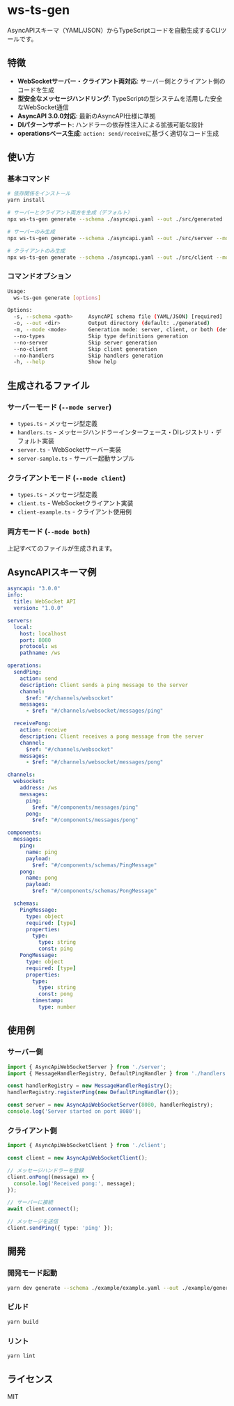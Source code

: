 # ws-ts-gen

AsyncAPIスキーマ（YAML/JSON）からTypeScriptコードを自動生成するCLIツールです。

## 特徴

- **WebSocketサーバー・クライアント両対応**: サーバー側とクライアント側のコードを生成
- **型安全なメッセージハンドリング**: TypeScriptの型システムを活用した安全なWebSocket通信
- **AsyncAPI 3.0.0対応**: 最新のAsyncAPI仕様に準拠
- **DIパターンサポート**: ハンドラーの依存性注入による拡張可能な設計
- **operationsベース生成**: `action: send/receive`に基づく適切なコード生成

## 使い方

### 基本コマンド

```bash
# 依存関係をインストール
yarn install

# サーバーとクライアント両方を生成（デフォルト）
npx ws-ts-gen generate --schema ./asyncapi.yaml --out ./src/generated

# サーバーのみ生成
npx ws-ts-gen generate --schema ./asyncapi.yaml --out ./src/server --mode server

# クライアントのみ生成
npx ws-ts-gen generate --schema ./asyncapi.yaml --out ./src/client --mode client
```

### コマンドオプション

```bash
Usage:
  ws-ts-gen generate [options]

Options:
  -s, --schema <path>     AsyncAPI schema file (YAML/JSON) [required]
  -o, --out <dir>         Output directory (default: ./generated)
  -m, --mode <mode>       Generation mode: server, client, or both (default: both)
  --no-types              Skip type definitions generation
  --no-server             Skip server generation
  --no-client             Skip client generation
  --no-handlers           Skip handlers generation
  -h, --help              Show help
```

## 生成されるファイル

### サーバーモード (`--mode server`)

- `types.ts` - メッセージ型定義
- `handlers.ts` - メッセージハンドラーインターフェース・DIレジストリ・デフォルト実装
- `server.ts` - WebSocketサーバー実装
- `server-sample.ts` - サーバー起動サンプル

### クライアントモード (`--mode client`)

- `types.ts` - メッセージ型定義  
- `client.ts` - WebSocketクライアント実装
- `client-example.ts` - クライアント使用例

### 両方モード (`--mode both`)

上記すべてのファイルが生成されます。

## AsyncAPIスキーマ例

```yaml
asyncapi: "3.0.0"
info:
  title: WebSocket API
  version: "1.0.0"

servers:
  local:
    host: localhost
    port: 8080
    protocol: ws
    pathname: /ws

operations:
  sendPing:
    action: send
    description: Client sends a ping message to the server
    channel:
      $ref: "#/channels/websocket"
    messages:
      - $ref: "#/channels/websocket/messages/ping"

  receivePong:
    action: receive
    description: Client receives a pong message from the server
    channel:
      $ref: "#/channels/websocket"
    messages:
      - $ref: "#/channels/websocket/messages/pong"

channels:
  websocket:
    address: /ws
    messages:
      ping:
        $ref: "#/components/messages/ping"
      pong:
        $ref: "#/components/messages/pong"

components:
  messages:
    ping:
      name: ping
      payload:
        $ref: "#/components/schemas/PingMessage"
    pong:
      name: pong
      payload:
        $ref: "#/components/schemas/PongMessage"

  schemas:
    PingMessage:
      type: object
      required: [type]
      properties:
        type:
          type: string
          const: ping
    PongMessage:
      type: object
      required: [type]
      properties:
        type:
          type: string
          const: pong
        timestamp:
          type: number
```

## 使用例

### サーバー側

```typescript
import { AsyncApiWebSocketServer } from './server';
import { MessageHandlerRegistry, DefaultPingHandler } from './handlers';

const handlerRegistry = new MessageHandlerRegistry();
handlerRegistry.registerPing(new DefaultPingHandler());

const server = new AsyncApiWebSocketServer(8080, handlerRegistry);
console.log('Server started on port 8080');
```

### クライアント側

```typescript
import { AsyncApiWebSocketClient } from './client';

const client = new AsyncApiWebSocketClient();

// メッセージハンドラーを登録
client.onPong((message) => {
  console.log('Received pong:', message);
});

// サーバーに接続
await client.connect();

// メッセージを送信
client.sendPing({ type: 'ping' });
```

## 開発

### 開発モード起動

```bash
yarn dev generate --schema ./example/example.yaml --out ./example/generated
```

### ビルド

```bash
yarn build
```

### リント

```bash
yarn lint
```

## ライセンス

MIT